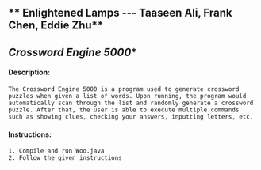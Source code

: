 ** Enlightened Lamps --- Taaseen Ali, Frank Chen, Eddie Zhu**
------

## *Crossword Engine 5000**

#### Description:

	The Crossword Engine 5000 is a program used to generate crossword
	puzzles when given a list of words. Upon running, the program would
	automatically scan through the list and randomly generate a crossword
	puzzle. After that, the user is able to execute multiple commands 
	such as showing clues, checking your answers, inputting letters, etc.
 
#### Instructions:

	1. Compile and run Woo.java
	2. Follow the given instructions
